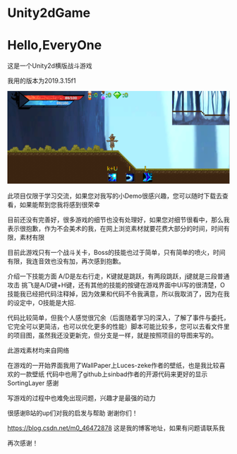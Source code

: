 # Unity2dGame

# Hello,EveryOne
这是一个Unity2d横版战斗游戏

我用的版本为2019.3.15f1

![Image text](https://github.com/xiaojinyaonuli/Unity2dGame/blob/master/Image/6DA_9Q%7D%25G7CAK2O4G7XXTJ9.png)

此项目仅限于学习交流，如果您对我写的小Demo很感兴趣，您可以随时下载去查看，如果能帮到您我将感到很荣幸


目前还没有完善好，很多游戏的细节也没有处理好，如果您对细节很看中，那么我表示很抱歉，作为不会美术的我，在网上浏览素材就要花费大部分的时间，时间有限，素材有限

目前此游戏只有一个战斗关卡，Boss的技能也过于简单，只有简单的喷火，时间有限，我连音效也没有加，再次感到抱歉。

介绍一下技能方面 A/D是左右行走，K键就是跳跃，有两段跳跃，j键就是三段普通攻击 挑飞是A/D键+H键，还有其他的技能的按键在游戏界面中Ui写的很清楚，O技能我已经把代码注释掉，因为效果和代码不令我满意，所以我取消了，因为在我的设定中，O技能是大招.

代码比较简单，但我个人感觉很冗余（后面随着学习的深入，了解了事件与委托，它完全可以更简洁，也可以优化更多的性能）脚本可能比较多，您可以去看文件里的项目图，虽然我还没更新完，但分支是一样，就是按照项目的导图来写的。

此游戏素材均来自网络

在游戏的一开始界面我用了WallPaper上Luces-zeke作者的壁纸，也是我比较喜欢的一款壁纸
代码中也用了github上sinbad作者的开源代码来更好的显示SortingLayer
感谢

写游戏的过程中也难免出现问题，兴趣才是最强的动力

很感谢B站的up们对我的启发与帮助
谢谢你们！

https://blog.csdn.net/m0_46472878 这是我的博客地址，如果有问题请联系我

再次感谢！








